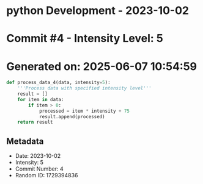 ﻿# python Development - 2023-10-02
# Commit #4 - Intensity Level: 5
# Generated on: 2025-06-07 10:54:59
```python
def process_data_4(data, intensity=5):
    '''Process data with specified intensity level'''
    result = []
    for item in data:
        if item > 0:
            processed = item * intensity + 75
            result.append(processed)
    return result
```
## Metadata
- Date: 2023-10-02
- Intensity: 5
- Commit Number: 4
- Random ID: 1729394836
